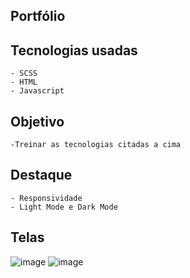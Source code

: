 ## Portfólio 

## Tecnologias usadas
    - SCSS
    - HTML
    - Javascript

## Objetivo
    -Treinar as tecnologias citadas a cima

## Destaque
    - Responsividade
    - Light Mode e Dark Mode
    
## Telas
![image](https://user-images.githubusercontent.com/98166381/182381290-daf48b90-6179-4ecb-9e23-31b50b0cd854.png)
![image](https://user-images.githubusercontent.com/98166381/182381392-738fe3cc-21f2-4a9d-be11-a112b390f2cc.png)


